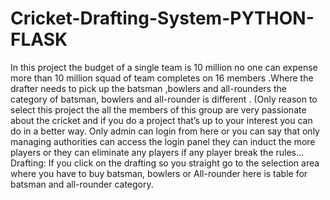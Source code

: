 # Cricket-Drafting-System-PYTHON-FLASK
In this project the budget of a single  team is 10 million no one can expense more than 10 million squad of team completes on 16 members .Where the drafter needs to pick up the batsman ,bowlers and all-rounders  the category of batsman, bowlers and all-rounder is different . (Only reason to select this project the all the members of this group are very passionate about the cricket and if you do a project that’s up to your interest you can do in a better way. Only admin can login from here or you can say that only managing authorities can access the login panel they can induct the more players or they can eliminate any players if any player break the rules… Drafting: If you click on the drafting so you straight go to the selection area where you have to buy batsman, bowlers or All-rounder here is table for batsman and all-rounder category.
